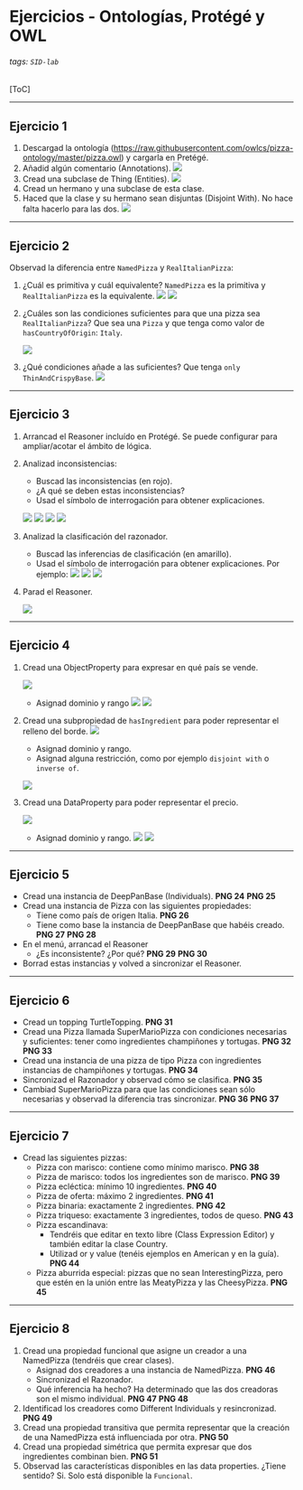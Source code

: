 # Ejercicios - Ontologías, Protégé y OWL

###### tags: `SID-lab`

[ToC]

---

## Ejercicio 1

1. Descargad la ontología (https://raw.githubusercontent.com/owlcs/pizza-ontology/master/pizza.owl) y cargarla en Pretégé.
2. Añadid algún comentario (Annotations).
    ![](images/ontology1/exercises/1.png)
3. Cread una subclase de Thing (Entities).
    ![](images/ontology1/exercises/2.png)
4. Cread un hermano y una subclase de esta clase.
5. Haced que la clase y su hermano sean disjuntas (Disjoint With). No hace falta hacerlo para las dos.
    ![](images/ontology1/exercises/3.png)

---
    
## Ejercicio 2

Observad la diferencia entre `NamedPizza` y `RealItalianPizza`:
1. ¿Cuál es primitiva y cuál equivalente?
    `NamedPizza` es la primitiva y `RealItalianPizza` es la equivalente.
    ![](images/ontology1/exercises/4.png)
    ![](images/ontology1/exercises/5.png)
3. ¿Cuáles son las condiciones suficientes para que una pizza sea `RealItalianPizza`?
    Que sea una `Pizza` y que tenga como valor de `hasCountryOfOrigin`: `Italy`.
    
    ![](images/ontology1/exercises/6.png)
5. ¿Qué condiciones añade a las suficientes?
    Que tenga `only ThinAndCrispyBase`.
    ![](images/ontology1/exercises/7.png)
    
    
---

## Ejercicio 3

1. Arrancad el Reasoner incluído en Protégé. Se puede configurar para ampliar/acotar el ámbito de lógica.
2. Analizad inconsistencias:
    * Buscad las inconsistencias (en rojo).
    * ¿A qué se deben estas inconsistencias?
    * Usad el símbolo de interrogación para obtener explicaciones.
    
    ![](images/ontology1/exercises/8.png)
    ![](images/ontology1/exercises/9.png)
    ![](images/ontology1/exercises/10.png)
    ![](images/ontology1/exercises/11.png)
3. Analizad la clasificación del razonador.
    * Buscad las inferencias de clasificación (en amarillo).
    * Usad el símbolo de interrogación para obtener explicaciones.
    Por ejemplo:
    ![](images/ontology1/exercises/12.png)
    ![](images/ontology1/exercises/13.png)
    ![](images/ontology1/exercises/14.png)
4. Parad el Reasoner.

    ![](images/ontology1/exercises/15.png)

---

## Ejercicio 4

1. Cread una ObjectProperty para expresar en qué país se vende.

    ![](images/ontology1/exercises/16.png)
    * Asignad dominio y rango
    ![](images/ontology1/exercises/17.png)
    ![](images/ontology1/exercises/18.png)
2. Cread una subpropiedad de `hasIngredient` para poder representar el relleno del borde.
    ![](images/ontology1/exercises/19.png)
    * Asignad dominio y rango.
    * Asignad alguna restricción, como por ejemplo `disjoint with` o `inverse of`.
    
    ![](images/ontology1/exercises/20.png)
3. Cread una DataProperty para poder representar el precio.

    ![](images/ontology1/exercises/21.png)
    * Asignad dominio y rango.
    ![](images/ontology1/exercises/22.png)
    ![](images/ontology1/exercises/23.png)
    
    
---

## Ejercicio 5

* Cread una instancia de DeepPanBase (Individuals).
    **PNG 24**
    **PNG 25**
* Cread una instancia de Pizza con las siguientes propiedades:
    * Tiene como país de origen Italia.
    **PNG 26**
    * Tiene como base la instancia de DeepPanBase que habéis creado.
    **PNG 27**
    **PNG 28**
* En el menú, arrancad el Reasoner
    * ¿Es inconsistente? ¿Por qué?
    **PNG 29**
    **PNG 30**
* Borrad estas instancias y volved a sincronizar el Reasoner.

---

## Ejercicio 6


* Cread un topping TurtleTopping.
    **PNG 31**
* Cread una Pizza llamada SuperMarioPizza con condiciones necesarias y suficientes: tener como ingredientes champiñones y tortugas.
    **PNG 32**
    **PNG 33**
* Cread una instancia de una pizza de tipo Pizza con ingredientes instancias de champiñones y tortugas.
    **PNG 34**
* Sincronizad el Razonador y observad cómo se clasifica.
    **PNG 35**
* Cambiad SuperMarioPizza para que las condiciones sean sólo necesarias y observad la diferencia tras sincronizar.
    **PNG 36**
    **PNG 37**
    
---

## Ejercicio 7

* Cread las siguientes pizzas:
    * Pizza con marisco: contiene como mínimo marisco.
    **PNG 38**
    * Pizza de marisco: todos los ingredientes son de marisco.
    **PNG 39**
    * Pizza ecléctica: mínimo 10 ingredientes.
    **PNG 40**
    * Pizza de oferta: máximo 2 ingredientes.
    **PNG 41**
    * Pizza binaria: exactamente 2 ingredientes.
    **PNG 42**
    * Pizza triqueso: exactamente 3 ingredientes, todos de queso.
    **PNG 43**
    * Pizza escandinava:
        * Tendréis que editar en texto libre (Class Expression Editor) y también editar la clase Country.
        * Utilizad or y value (tenéis ejemplos en American y en la guía).
    **PNG 44**
    * Pizza aburrida especial: pizzas que no sean InterestingPizza, pero que estén en la unión entre las MeatyPizza y las CheesyPizza.
    **PNG 45**
    

---

## Ejercicio 8

1. Cread una propiedad funcional que asigne un creador a una NamedPizza (tendréis que crear clases).
    * Asignad dos creadores a una instancia de NamedPizza.
    **PNG 46**
    * Sincronizad el Razonador.
    * Qué inferencia ha hecho?
    Ha determinado que las dos creadoras son el mismo individual.
    **PNG 47**
    **PNG 48**
2. Identificad los creadores como Different Individuals y resincronizad.
    **PNG 49**
3. Cread una propiedad transitiva que permita representar que la creación de una NamedPizza está influenciada por otra.
    **PNG 50**
4. Cread una propiedad simétrica que permita expresar que dos ingredientes combinan bien.
    **PNG 51**
5. Observad las características disponibles en las data properties. ¿Tiene sentido?
    Si. Solo está disponible la `Funcional`.
